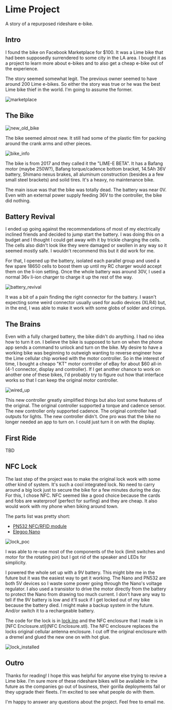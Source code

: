# Lime Project

A story of a repurposed rideshare e-bike.

## Intro

I found the bike on Facebook Marketplace for $100. It was a Lime bike that had been supposedly surrendered to some city in the LA area. I bought it as a project to learn more about e-bikes and to also get a cheap e-bike out of the experience.

The story seemed somewhat legit. The previous owner seemed to have around 200 Lime e-bikes. So either the story was true or he was the best Lime bike thief in the world. I'm going to assume the former.

![marketplace](.github/images/marketplace.jpg)

## The Bike

![new_old_bike](.github/images/new_old_bike.jpg)

The bike seemed almost new. It still had some of the plastic film for packing around the crank arms and other pieces.

![bike_info](.github/images/bike_info.jpg)

The bike is from 2017 and they called it the "LIME-E BETA". It has a Bafang motor (maybe 250W?), Bafang torque/cadence bottom bracket, 14.5Ah 36V battery, Shimano nexus brakes, all aluminum construction (besides a a few small steel brackets) and solid tires. It's a heavy, no maintenance bike.

The main issue was that the bike was totally dead. The battery was near 0V. Even with an external power supply feeding 36V to the controller, the bike did nothing.

## Battery Revival

I ended up going against the recommendations of most of my electrically inclined friends and decided to jump start the battery. I was doing this on a budget and I thought I could get away with it by trickle charging the cells. The cells also didn't look like they were damaged or swollen in any way so it seemed mostly safe. I wouldn't recommend this but it did work for me.

For that, I opened up the battery, isolated each parallel group and used a few spare 18650 cells to boost them up until my RC charger would accept them on the li-ion setting. Once the whole battery was around 30V, I used a normal 36v li-ion charger to charge it up the rest of the way.

![battery_revival](.github/images/battery_revival.jpg)

It was a bit of a pain finding the right connector for the battery. I wasn't expecting some weird connector usually used for audio devices (XLR4) but, in the end, I was able to make it work with some globs of solder and crimps.

## The Brains

Even with a fully charged battery, the bike didn't do anything. I had no idea how to turn it on. I believe the bike is supposed to turn on when the phone app sends a command to unlock and turn on the bike. My desire to have a working bike was beginning to outweigh wanting to reverse engineer how the Lime cellular chip worked with the motor controller. So in the interest of time, I bought a cheapo "KT" motor controller of eBay for about $60 all-in (4-1 connector, display and controller). If I get another chance to work on another one of these bikes, I'd probably try to figure out how that interface works so that I can keep the original motor controller.

![wired_up](.github/images/wired_up.jpg)

This new controller greatly simplified things but also lost some features of the original. The original controller supported a torque and cadence sensor. The new controller only supported cadence. The original controller had outputs for lights. The new controller didn't. One pro was that the bike no longer needed an app to turn on. I could just turn it on with the display.

## First Ride

TBD

## NFC Lock

The last step of the project was to make the original lock work with some other kind of system. It's such a cool integrated lock. No need to carry around a big lock just to secure the bike for a few minutes during the day. For this, I chose NFC. NFC seemed like a good choice because the cards and fobs are waterproof (perfect for surfing) and they are cheap. It also would work with my phone when biking around town.

The parts list was pretty short:

- [PN532 NFC/RFID module](https://www.amazon.com/HiLetgo-Communication-Arduino-Raspberry-Android/dp/B01I1J17LC)
- [Elegoo Nano](https://www.elegoo.com/products/elegoo-nano-v3-0)

![lock_poc](.github/images/lock_poc.jpg)

I was able to re-use most of the components of the lock (limit switches and motor for the rotating pin) but I got rid of the speaker and LEDs for simplicity.

I powered the whole set up with a 9V battery. This might bite me in the future but it was the easiest way to get it working. The Nano and PN532 are both 5V devices so I waste some power going through the Nano's voltage regulator. I also used a transistor to drive the motor directly from the battery to protect the Nano from drawing too much current. I don't have any way to tell if the 9V battery is low and it'll suck if I get locked out of my bike because the battery died. I might make a backup system in the future. And/or switch it to a rechargeable battery.

The code for the lock is in [lock.ino](lock.ino) and the NFC enclosure that I made is in [NFC Enclosure.stl](NFC Enclosure.stl). The NFC enclosure replaces the locks original cellular antenna enclosure. I cut off the original enclosure with a dremel and glued the new one on with hot glue.

![lock_installed](.github/images/lock_installed.jpg)

## Outro

Thanks for reading! I hope this was helpful for anyone else trying to revive a Lime bike. I'm sure more of these rideshare bikes will be available in the future as the companies go out of business, their gorilla deployments fail or they upgrade their fleets. I'm excited to see what people do with them.

I'm happy to answer any questions about the project. Feel free to email me.
